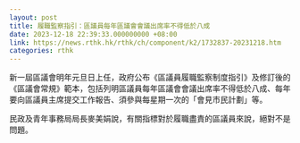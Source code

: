 ```yaml
---
layout: post
title: 履職監察指引：區議員每年區議會會議出席率不得低於八成
date: 2023-12-18 22:39:33.000000000 +08:00
link: https://news.rthk.hk/rthk/ch/component/k2/1732837-20231218.htm
categories: rthk
---
```


新一屆區議會明年元旦日上任，政府公布《區議員履職監察制度指引》及修訂後的《區議會常規》範本，包括列明區議員每年區議會會議出席率不得低於八成、每年要向區議員主席提交工作報告、須參與每星期一次的「會見市民計劃」等。

民政及青年事務局局長麥美娟說，有關指標對於履職盡責的區議員來說，絕對不是問題。
